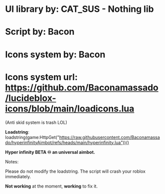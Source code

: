 # UI library by: CAT_SUS - Nothing lib

# Script by: Bacon

# Icons system by: Bacon

# Icons system url: https://github.com/Baconamassado/lucideblox-icons/blob/main/loadicons.lua

(Anti skid system is trash LOL)

**Loadstring**: loadstring(game:HttpGet("https://raw.githubusercontent.com/Baconamassado/hyperinfinityAimbot/refs/heads/main/hyperinfinity.lua"))()


__**Hyper infinity BETA ♾️ an universal aimbot.**__

Notes:

Please do not modify the loadstring. The script will crash your roblox immediately.

**Not working** at the moment, **working** to fix it.
